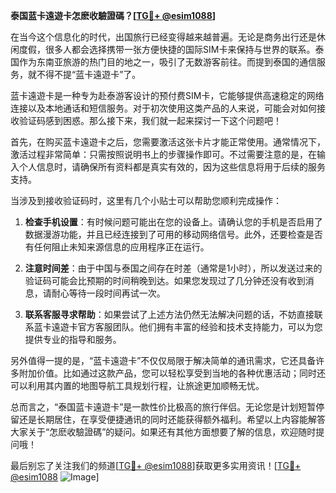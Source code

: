 **泰国蓝卡遠遊卡怎麽收驗證碼？[[TG💪+ @esim1088](https://t.me/s/esim1088)]**

在当今这个信息化的时代，出国旅行已经变得越来越普遍。无论是商务出行还是休闲度假，很多人都会选择携带一张方便快捷的国际SIM卡来保持与世界的联系。泰国作为东南亚旅游的热门目的地之一，吸引了无数游客前往。而提到泰国的通信服务，就不得不提“蓝卡遠遊卡”了。

蓝卡遠遊卡是一种专为赴泰游客设计的预付费SIM卡，它能够提供高速稳定的网络连接以及本地通话和短信服务。对于初次使用这类产品的人来说，可能会对如何接收验证码感到困惑。那么接下来，我们就一起来探讨一下这个问题吧！

首先，在购买蓝卡遠遊卡之后，您需要激活这张卡片才能正常使用。通常情况下，激活过程非常简单：只需按照说明书上的步骤操作即可。不过需要注意的是，在输入个人信息时，请确保所有资料都是真实有效的，因为这些信息将用于后续的服务支持。

当涉及到接收验证码时，这里有几个小贴士可以帮助您顺利完成操作：

1. **检查手机设置**：有时候问题可能出在您的设备上。请确认您的手机是否启用了数据漫游功能，并且已经连接到了可用的移动网络信号。此外，还要检查是否有任何阻止未知来源信息的应用程序正在运行。

2. **注意时间差**：由于中国与泰国之间存在时差（通常是1小时），所以发送过来的验证码可能会比预期的时间稍晚到达。如果您发现过了几分钟还没有收到消息，请耐心等待一段时间再试一次。

3. **联系客服寻求帮助**：如果尝试了上述方法仍然无法解决问题的话，不妨直接联系蓝卡遠遊卡官方客服团队。他们拥有丰富的经验和技术支持能力，可以为您提供专业的指导和服务。

另外值得一提的是，“蓝卡遠遊卡”不仅仅局限于解决简单的通讯需求，它还具备许多附加价值。比如通过这款产品，您可以轻松享受到当地的各种优惠活动；同时还可以利用其内置的地图导航工具规划行程，让旅途更加顺畅无忧。

总而言之，“泰国蓝卡遠遊卡”是一款性价比极高的旅行伴侣。无论您是计划短暂停留还是长期居住，在享受便捷通讯的同时还能获得额外福利。希望以上内容能解答大家关于“怎麽收驗證碼”的疑问。如果还有其他方面想要了解的信息，欢迎随时提问哦！

最后别忘了关注我们的频道[[TG💪+ @esim1088](https://t.me/s/esim1088)]获取更多实用资讯！[[TG💪+ @esim1088](https://t.me/s/esim1088) ![Image](https://i.postimg.cc/4NQfJmqS/Snipaste-2025-05-13-00-14-12.png)]